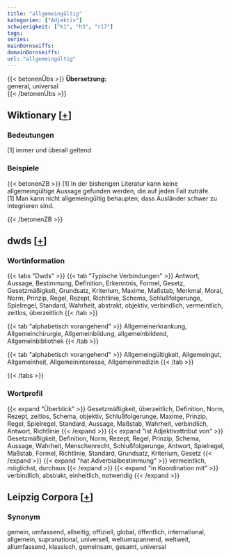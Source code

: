 ```yaml
---
title: "allgemeingültig"
kategorien: ["Adjektiv"]
schwierigkeit: ["k1", "h3", "r17"]
tags:
series:
mainDornseiffs:
domainDornseiffs:
url: "allgemeingültig"
---
```


{{< betonenÜbs >}}
**Übersetzung:**  
general, universal  
{{< /betonenÜbs >}}

## Wiktionary [[+](https://de.wiktionary.org/wiki/allgemeingültig)]

### Bedeutungen
[1] immer und überall geltend  

### Beispiele
{{< betonenZB >}}
[1] In der bisherigen Literatur kann keine allgemeingültige Aussage gefunden werden, die auf jeden Fall zuträfe.  
[1] Man kann nicht allgemeingültig behaupten, dass Ausländer schwer zu integrieren sind.  

{{< /betonenZB >}}


## dwds [[+](https://www.dwds.de/wb/allgemeingültig)]

### Wortinformation
{{< tabs "Dwds" >}}
{{< tab "Typische Verbindungen" >}}
Antwort, Aussage, Bestimmung, Definition, Erkenntnis, Formel, Gesetz, Gesetzmäßigkeit, Grundsatz, Kriterium, Maxime, Maßstab, Merkmal, Moral, Norm, Prinzip, Regel, Rezept, Richtlinie, Schema, Schlußfolgerunge, Spielregel, Standard, Wahrheit, abstrakt, objektiv, verbindlich, vermeintlich, zeitlos, überzeitlich
{{< /tab >}}

{{< tab "alphabetisch vorangehend" >}}
Allgemeinerkrankung, Allgemeinchirurgie, Allgemeinbildung, allgemeinbildend, Allgemeinbibliothek
{{< /tab >}}

{{< tab "alphabetisch vorangehend" >}}
Allgemeingültigkeit, Allgemeingut, Allgemeinheit, Allgemeininteresse, Allgemeinmedizin
{{< /tab >}}

{{< /tabs >}}

### Wortprofil
{{< expand "Überblick" >}} Gesetzmäßigkeit, überzeitlich, Definition, Norm, Rezept, zeitlos, Schema, objektiv, Schlußfolgerunge, Maxime, Prinzip, Regel, Spielregel, Standard, Aussage, Maßstab, Wahrheit, verbindlich, Antwort, Richtlinie {{< /expand >}}
{{< expand "ist Adjektivattribut von" >}} Gesetzmäßigkeit, Definition, Norm, Rezept, Regel, Prinzip, Schema, Aussage, Wahrheit, Menschenrecht, Schlußfolgerunge, Antwort, Spielregel, Maßstab, Formel, Richtlinie, Standard, Grundsatz, Kriterium, Gesetz {{< /expand >}}
{{< expand "hat Adverbialbestimmung" >}} vermeintlich, möglichst, durchaus {{< /expand >}}
{{< expand "in Koordination mit" >}} verbindlich, abstrakt, einheitlich, notwendig {{< /expand >}}

## Leipzig Corpora [[+](https://corpora.uni-leipzig.de/en/res?word=allgemeingültig&corpusId=deu_newscrawl-public_2018)]


### Synonym
gemein, umfassend, allseitig, offiziell, global, öffentlich, international, allgemein, supranational, universell, weltumspannend, weltweit, allumfassend, klassisch, gemeinsam, gesamt, universal

